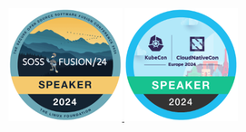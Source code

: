 <a href="https://www.credly.com/badges/1c2a0083-fa66-40c9-b33d-04877845c680/public_url">
<img alt="SOSS Fusion 2024 Speaker Badge" src="speaker-soss-fusion-2024.png" width="200" height="200" />
</a>

<a href="https://www.credly.com/badges/f18460ff-7c12-4efb-b55d-a94728287857/public_url">
<img alt="KubeCon + Cloud Native Europe 2024 Speaker Badge" src="speaker-kubecon-cloudnativecon-europe-2024.png" width="200" height="200" />
</a>
